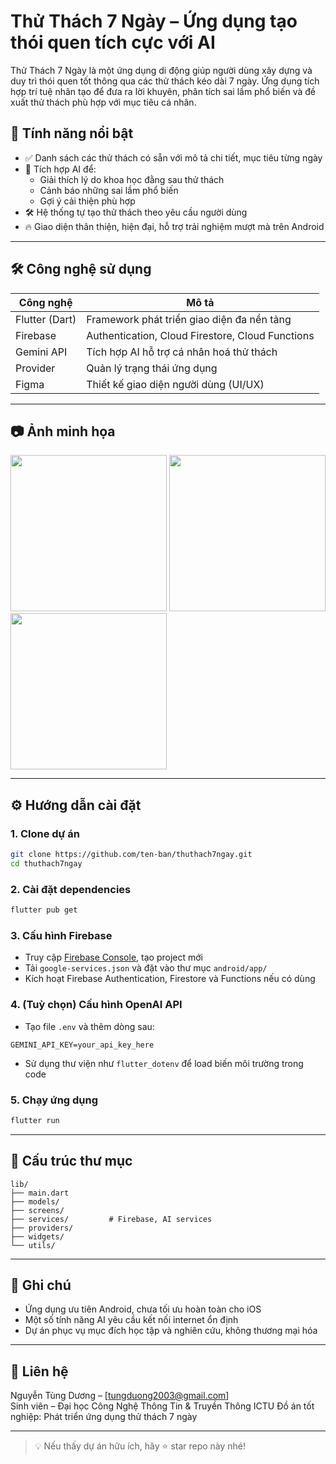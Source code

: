 
# Thử Thách 7 Ngày – Ứng dụng tạo thói quen tích cực với AI

Thử Thách 7 Ngày là một ứng dụng di động giúp người dùng xây dựng và duy trì thói quen tốt thông qua các thử thách kéo dài 7 ngày. Ứng dụng tích hợp trí tuệ nhân tạo để đưa ra lời khuyên, phân tích sai lầm phổ biến và đề xuất thử thách phù hợp với mục tiêu cá nhân.

## 🚀 Tính năng nổi bật

- ✅ Danh sách các thử thách có sẵn với mô tả chi tiết, mục tiêu từng ngày
- 🧠 Tích hợp AI để:
  - Giải thích lý do khoa học đằng sau thử thách
  - Cảnh báo những sai lầm phổ biến
  - Gợi ý cải thiện phù hợp
- 🛠️ Hệ thống tự tạo thử thách theo yêu cầu người dùng
- 🔥 Giao diện thân thiện, hiện đại, hỗ trợ trải nghiệm mượt mà trên Android

---

## 🛠️ Công nghệ sử dụng

| Công nghệ       | Mô tả |
|----------------|-------|
| Flutter (Dart) | Framework phát triển giao diện đa nền tảng |
| Firebase       | Authentication, Cloud Firestore, Cloud Functions |
| Gemini API     | Tích hợp AI hỗ trợ cá nhân hoá thử thách |
| Provider       | Quản lý trạng thái ứng dụng |
| Figma          | Thiết kế giao diện người dùng (UI/UX) |

---

## 📷 Ảnh minh họa

<img src="screenshots/home.png" width="250"> <img src="screenshots/challenge_detail.png" width="250"> <img src="screenshots/ai_advice.png" width="250">

---

## ⚙️ Hướng dẫn cài đặt

### 1. Clone dự án

```bash
git clone https://github.com/ten-ban/thuthach7ngay.git
cd thuthach7ngay
```

### 2. Cài đặt dependencies

```bash
flutter pub get
```

### 3. Cấu hình Firebase

- Truy cập [Firebase Console](https://console.firebase.google.com/), tạo project mới
- Tải `google-services.json` và đặt vào thư mục `android/app/`
- Kích hoạt Firebase Authentication, Firestore và Functions nếu có dùng

### 4. (Tuỳ chọn) Cấu hình OpenAI API

- Tạo file `.env` và thêm dòng sau:

```env
GEMINI_API_KEY=your_api_key_here
```

- Sử dụng thư viện như `flutter_dotenv` để load biến môi trường trong code

### 5. Chạy ứng dụng

```bash
flutter run
```

---

## 📂 Cấu trúc thư mục

```plaintext
lib/
├── main.dart
├── models/
├── screens/
├── services/         # Firebase, AI services
├── providers/
├── widgets/
└── utils/
```

---

## 📌 Ghi chú

- Ứng dụng ưu tiên Android, chưa tối ưu hoàn toàn cho iOS
- Một số tính năng AI yêu cầu kết nối internet ổn định
- Dự án phục vụ mục đích học tập và nghiên cứu, không thương mại hóa

---

## 📧 Liên hệ

Nguyễn Tùng Dương – [tungduong2003@gmail.com]  
Sinh viên – Đại học Công Nghệ Thông Tin & Truyền Thông ICTU
Đồ án tốt nghiệp: Phát triển ứng dụng thử thách 7 ngày

---

> 💡 Nếu thấy dự án hữu ích, hãy ⭐ star repo này nhé!
